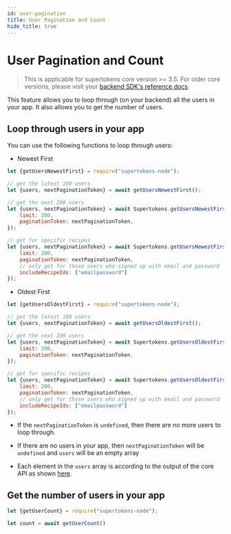 ```yaml
---
id: user-pagination
title: User Pagination and Count
hide_title: true
---
```


<!-- COPY DOCS -->
<!-- ./thirdpartyemailpassword/docs/common-customizations/user-pagination.md -->

# User Pagination and Count

> This is applicable for supertokens core version >= 3.5. For older core versions, please visit your [backend SDK's reference docs](../sdks).

This feature allows you to loop through (on your backend) all the users in your app. It also allows you to get the number of users.

## Loop through users in your app
You can use the following functions to loop through users:

- Newest First

<!--DOCUSAURUS_CODE_TABS-->
<!--NodeJS-->

```js
let {getUsersNewestFirst} = require("supertokens-node");

// get the latest 100 users
let {users, nextPaginationToken} = await getUsersNewestFirst();

// get the next 200 users
let {users, nextPaginationToken} = await Supertokens.getUsersNewestFirst({
    limit: 200,
    paginationToken: nextPaginationToken,
});

// get for specific recipes
let {users, nextPaginationToken} = await Supertokens.getUsersNewestFirst({
    limit: 200,
    paginationToken: nextPaginationToken,
    // only get for those users who signed up with email and password
    includeRecipeIds: ["emailpassword"]
});

```

<!--END_DOCUSAURUS_CODE_TABS-->

- Oldest First 

<!--DOCUSAURUS_CODE_TABS-->
<!--NodeJS-->

```js
let {getUsersOldestFirst} = require("supertokens-node");

// get the latest 100 users
let {users, nextPaginationToken} = await getUsersOldestFirst();

// get the next 200 users
let {users, nextPaginationToken} = await Supertokens.getUsersOldestFirst({
    limit: 200,
    paginationToken: nextPaginationToken,
});

// get for specific recipes
let {users, nextPaginationToken} = await Supertokens.getUsersOldestFirst({
    limit: 200,
    paginationToken: nextPaginationToken,
    // only get for those users who signed up with email and password
    includeRecipeIds: ["emailpassword"]
});
```

<!--END_DOCUSAURUS_CODE_TABS-->

- If the `nextPaginationToken` is `undefined`, then there are no more users to loop through.
- If there are no users in your app, then `nextPaginationToken` will be `undefined` and `users` will be an empty array

- Each element in the `users` array is according to the output of the core API as shown [here](https://app.swaggerhub.com/apis/supertokens/CDI/2.8.0#/Core/getUsers).

## Get the number of users in your app
<!--DOCUSAURUS_CODE_TABS-->
<!--NodeJS-->
```js
let {getUserCount} = require("supertokens-node");

let count = await getUserCount()
```
<!--END_DOCUSAURUS_CODE_TABS-->
